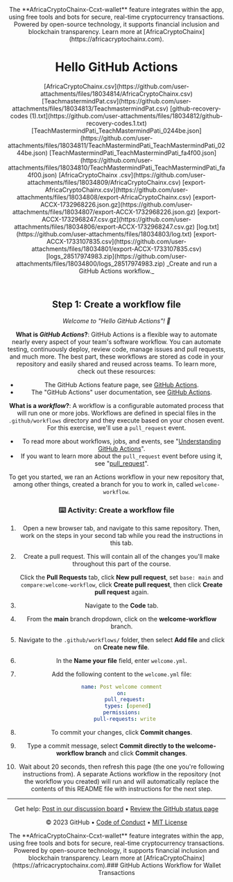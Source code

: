 <header>The **AfricaCryptoChainx-Ccxt-wallet** feature integrates within the app, using free tools and bots for secure, real-time cryptocurrency transactions. Powered by open-source technology, it supports financial inclusion and blockchain transparency. Learn more at [AfricaCryptoChainx](https://africacryptochainx.com).

# Hello GitHub Actions

<header>[AfricaCryptoChainx.csv](https://github.com/user-attachments/files/18034814/AfricaCryptoChainx.csv)
[TeachmastermindPat.csv](https://github.com/user-attachments/files/18034813/TeachmastermindPat.csv)
[github-recovery-codes (1).txt](https://github.com/user-attachments/files/18034812/github-recovery-codes.1.txt)
[TeachMastermindPati_TeachMastermindPati_0244be.json](https://github.com/user-attachments/files/18034811/TeachMastermindPati_TeachMastermindPati_0244be.json)
[TeachMastermindPati_TeachMastermindPati_fa4f00.json](https://github.com/user-attachments/files/18034810/TeachMastermindPati_TeachMastermindPati_fa4f00.json)
[AfricaCryptoChainx .csv](https://github.com/user-attachments/files/18034809/AfricaCryptoChainx.csv)
[export-AfricaCryptoChainx.csv](https://github.com/user-attachments/files/18034808/export-AfricaCryptoChainx.csv)
[export-ACCX-1732968226.json.gz](https://github.com/user-attachments/files/18034807/export-ACCX-1732968226.json.gz)
[export-ACCX-1732968247.csv.gz](https://github.com/user-attachments/files/18034806/export-ACCX-1732968247.csv.gz)
[log.txt](https://github.com/user-attachments/files/18034803/log.txt)
[export-ACCX-1733107835.csv](https://github.com/user-attachments/files/18034801/export-ACCX-1733107835.csv)
[logs_28517974983.zip](https://github.com/user-attachments/files/18034800/logs_28517974983.zip)
_Create and run a GitHub Actions workflow._

</header>

## Step 1: Create a workflow file

_Welcome to "Hello GitHub Actions"! :wave:_

**What is _GitHub Actions_?**: GitHub Actions is a flexible way to automate nearly every aspect of your team's software workflow. You can automate testing, continuously deploy, review code, manage issues and pull requests, and much more. The best part, these workflows are stored as code in your repository and easily shared and reused across teams. To learn more, check out these resources:

- The GitHub Actions feature page, see [GitHub Actions](https://github.com/features/actions).
- The "GitHub Actions" user documentation, see [GitHub Actions](https://docs.github.com/actions).

**What is a _workflow_?**: A workflow is a configurable automated process that will run one or more jobs. Workflows are defined in special files in the `.github/workflows` directory and they execute based on your chosen event. For this exercise, we'll use a `pull_request` event.

- To read more about workflows, jobs, and events, see "[Understanding GitHub Actions](https://docs.github.com/en/actions/learn-github-actions/understanding-github-actions)".
- If you want to learn more about the `pull_request` event before using it, see "[pull_request](https://docs.github.com/en/developers/webhooks-and-events/webhooks/webhook-events-and-payloads#pull_request)".

To get you started, we ran an Actions workflow in your new repository that, among other things, created a branch for you to work in, called `welcome-workflow`.

### :keyboard: Activity: Create a workflow file

1. Open a new browser tab, and navigate to this same repository. Then, work on the steps in your second tab while you read the instructions in this tab.
1. Create a pull request. This will contain all of the changes you'll make throughout this part of the course.

   Click the **Pull Requests** tab, click **New pull request**, set `base: main` and `compare:welcome-workflow`, click **Create pull request**, then click **Create pull request** again.

1. Navigate to the **Code** tab.
1. From the **main** branch dropdown, click on the **welcome-workflow** branch.
1. Navigate to the `.github/workflows/` folder, then select **Add file** and click on **Create new file**.
1. In the **Name your file** field, enter `welcome.yml`.
1. Add the following content to the `welcome.yml` file:

   ```yaml copy
   name: Post welcome comment
   on:
     pull_request:
       types: [opened]
   permissions:
     pull-requests: write
   ```

1. To commit your changes, click **Commit changes**.
1. Type a commit message, select **Commit directly to the welcome-workflow branch** and click **Commit changes**.
1. Wait about 20 seconds, then refresh this page (the one you're following instructions from). A separate Actions workflow in the repository (not the workflow you created) will run and will automatically replace the contents of this README file with instructions for the next step.

<footer>

---

Get help: [Post in our discussion board](https://github.com/orgs/skills/discussions/categories/hello-github-actions) &bull; [Review the GitHub status page](https://www.githubstatus.com/)

&copy; 2023 GitHub &bull; [Code of Conduct](https://www.contributor-covenant.org/version/2/1/code_of_conduct/code_of_conduct.md) &bull; [MIT License](https://gh.io/mit)

</footer>The **AfricaCryptoChainx-Ccxt-wallet** feature integrates within the app, using free tools and bots for secure, real-time cryptocurrency transactions. Powered by open-source technology, it supports financial inclusion and blockchain transparency. Learn more at [AfricaCryptoChainx](https://africacryptochainx.com).### GitHub Actions Workflow for Wallet Transactions

